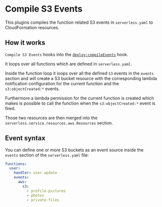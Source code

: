 # Compile S3 Events

This plugins compiles the function related S3 events in `serverless.yaml` to CloudFormation resources.

## How it works

`Compile S3 Events` hooks into the [`deploy:compileEvents`](/lib/plugins/deploy) hook.

It loops over all functions which are defined in `serverless.yaml`.

Inside the function loop it loops over all the defined `S3` events in the `events` section and will create a S3 bucket
resource with the corresponding lambda notification configuration for the current function and the `s3:objectCreated:*`
events.

Furthermore a lambda permission for the current function is created which makes is possible to call the function
when the `s3:objectCreated:*` event is fired.

Those two resources are then merged into the `serverless.service.resources.aws.Resources` section.

## Event syntax

You can define one or more S3 buckets as an event source inside the `events` section of the `serverless.yaml` file:

```yaml
functions:
  user:
    handler: user.update
    events:
      aws:
        s3:
          - profile-pictures
          - photos
          - private-files
```
